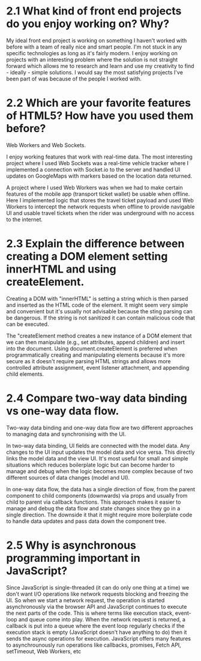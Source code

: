 # 2.1 What kind of front end projects do you enjoy working on? Why?

My ideal front end project is working on something I haven't worked with before with a team of really nice and smart people. I'm not stuck in any specific technologies as long as it's fairly modern. I enjoy working on projects with an interesting problem where the solution is not straight forward which allows me to research and learn and use my creativity to find - ideally - simple solutions. I would say the most satisfying projects I've been part of was because of the people I worked with.

# 2.2 Which are your favorite features of HTML5? How have you used them before?

Web Workers and Web Sockets.

I enjoy working features that work with real-time data. The most interesting project where I used Web Sockets was a real-time vehicle tracker where I implemented a connection with Socket.io to the server and handled UI updates on GoogleMaps with markers based on the location data returned.

A project where I used Web Workers was when we had to make certain features of the mobile app (transport ticket wallet) be usable when offline. Here I implemented logic that stores the travel ticket payload and used Web Workers to intercept the network requests when offline to provide navigable UI and usable travel tickets when the rider was underground with no access to the internet.

# 2.3 Explain the difference between creating a DOM element setting innerHTML and using createElement.

Creating a DOM with "innerHTML" is setting a string which is then parsed and inserted as the HTML code of the element. It might seem very simple and convenient but it's usually not advisable because the sting parsing can be dangerous. If the string is not sanitized it can contain malicious code that can be executed.

The "createElement method creates a new instance of a DOM element that we can then manipulate (e.g., set attributes, append children) and insert into the document. Using document.createElement is preferred when programmatically creating and manipulating elements because it's more secure as it doesn't require parsing HTML strings and allows more controlled attribute assignment, event listener attachment, and appending child elements.

# 2.4 Compare two-way data binding vs one-way data flow.

Two-way data binding and one-way data flow are two different approaches to managing data and synchronising with the UI.

In two-way data binding, UI fields are connected with the model data. Any changes to the UI input updates the model data and vice versa. This directly links the model data and the view UI. It's most useful for small and simple situations which reduces boilerplate logic but can become harder to manage and debug when the logic becomes more complex because of two different sources of data changes (model and UI).

In one-way data flow, the data has a single direction of flow, from the parent component to child components (downwards) via props and usually from child to parent via callback functions. This approach makes it easier to manage and debug the data flow and state changes since they go in a single direction.
The downside it that it might require more boilerplate code to handle data updates and pass data down the component tree.

# 2.5 Why is asynchronous programming important in JavaScript?

Since JavaScript is single-threaded (it can do only one thing at a time) we don't want I/O operations like network requests blocking and freezing the UI. So when we start a network request, the operation is started asynchronously via the browser API and JavaScript continues to execute the next parts of the code. This is where terms like execution stack, event-loop and queue come into play. When the network request is returned, a callback is put into a queue where the event loop regularly checks if the execution stack is empty (JavaScript doesn't have anything to do) then it sends the async operations for execution. JavaScript offers many features to asynchrounously run operations like callbacks, promises, Fetch API, setTimeout, Web Workers, etc
